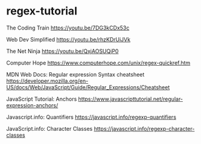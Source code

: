 # regex-tutorial

The Coding Train https://youtu.be/7DG3kCDx53c

Web Dev Simplified https://youtu.be/rhzKDrUiJVk

The Net Ninja https://youtu.be/QxjAOSUQjP0

Computer Hope https://www.computerhope.com/unix/regex-quickref.htm

MDN Web Docs: Regular expression Syntax cheatsheet https://developer.mozilla.org/en-US/docs/Web/JavaScript/Guide/Regular_Expressions/Cheatsheet

JavaScript Tutorial: Anchors https://www.javascripttutorial.net/regular-expression-anchors/

Javascript.info: Quantifiers https://javascript.info/regexp-quantifiers

JavaScript.info: Character Classes https://javascript.info/regexp-character-classes